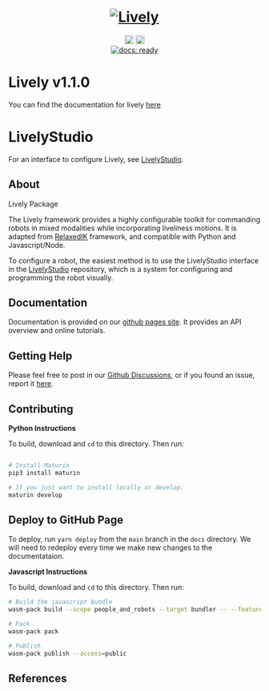 <h1 align="center">
  <a href="https://wisc-hci.github.io/lively/"><img src="https://user-images.githubusercontent.com/5341396/218564862-aeac4437-873f-48cb-b503-15375250f75b.png" alt="Lively"></a>
</h1>

<p align="center">
   <a href="https://badge.fury.io/py/lively_tk"><img src="https://badge.fury.io/py/lively_tk.svg" alt="PyPI version" height="18"></a>
   <a href="https://badge.fury.io/js/@people_and_robots%2Flively"><img src="https://badge.fury.io/js/@people_and_robots%2Flively.svg" alt="npm version" height="18"></a>
    <br>
    <a href= "https://wisc-hci.github.io/lively/"><img alt="docs: ready" src="https://img.shields.io/badge/docs-ready-success.svg?logoHeight=10"></a>
</p>

# Lively v1.1.0

You can find the documentation for lively [here](https://wisc-hci.github.io/lively/)

# LivelyStudio

For an interface to configure Lively, see [LivelyStudio](https://github.com/Wisc-HCI/LivelyStudio).

## About

Lively Package

The Lively framework provides a highly configurable toolkit for commanding robots in mixed modalities while incorporating liveliness motions. It is adapted from [RelaxedIK](https://github.com/uwgraphics/relaxed_ik_core) framework, and compatible with Python and Javascript/Node.

To configure a robot, the easiest method is to use the LivelyStudio interface in the [LivelyStudio](https://github.com/Wisc-HCI/LivelyStudio) repository, which is a system for configuring and programming the robot visually.

## Documentation

Documentation is provided on our [github pages site](https://wisc-hci.github.io/lively/). It provides an API overview and online tutorials.

## Getting Help

Please feel free to post in our [Github Discussions](https://github.com/Wisc-HCI/lively/discussions), or if you found an issue, report it [here](https://github.com/Wisc-HCI/lively/issues). 


## Contributing


**Python Instructions**

To build, download and `cd` to this directory. Then run:

```bash

# Install Maturin
pip3 install maturin

# If you just want to install locally or develop:
maturin develop
```

## Deploy to GitHub Page

To deploy, run `yarn deploy` from the `main` branch in the `docs` directory. We will need to redeploy every time we make new changes to the documentataion.

**Javascript Instructions**

To build, download and `cd` to this directory. Then run:

```bash
# Build the javascript bundle
wasm-pack build --scope people_and_robots --target bundler -- --features jsbindings

# Pack
wasm-pack pack

# Publish
wasm-pack publish --access=public
```


## References
[^1]:Rakita, Daniel, Bilge Mutlu, and Michael Gleicher. "PROXIMA: An Approach for Time or Accuracy Budgeted Collision Proximity Queries." Proceedings of Robotics: Science and Systems (RSS). 2022. http://www.roboticsproceedings.org/rss18/p043.pdf


